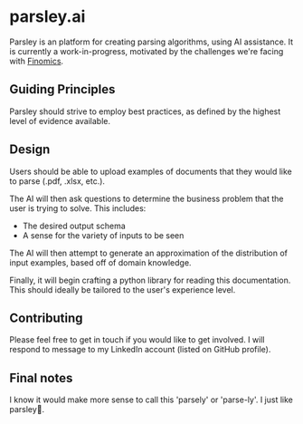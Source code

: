 # parsley.ai

Parsley is an platform for creating parsing algorithms, using AI assistance. It is currently a work-in-progress, motivated by the challenges we're facing with [Finomics](https://finomics.app).

## Guiding Principles

Parsley should strive to employ best practices, as defined by the highest level of evidence available.

## Design

Users should be able to upload examples of documents that they would like to parse (.pdf, .xlsx, etc.).

The AI will then ask questions to determine the business problem that the user is trying to solve. This includes:

- The desired output schema
- A sense for the variety of inputs to be seen

The AI will then attempt to generate an approximation of the distribution of input examples, based off of domain knowledge.

Finally, it will begin crafting a python library for reading this documentation. This should ideally be tailored to the user's experience level.

## Contributing

Please feel free to get in touch if you would like to get involved. I will respond to message to my LinkedIn account (listed on GitHub profile).

## Final notes

I know it would make more sense to call this 'parsely' or 'parse-ly'. I just like parsley🌿.
